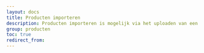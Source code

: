 ```yaml
---
layout: docs
title: Producten importeren
description: Producten importeren is mogelijk via het uploaden van een csv of knippen/plakken vanuit excel.
group: producten
toc: true
redirect_from:
---
```


